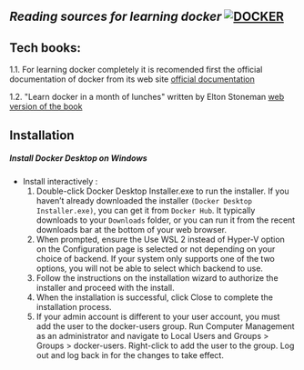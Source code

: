 ##  _Reading sources for learning docker_ [![DOCKER](https://user-images.githubusercontent.com/80744788/225915478-d6249170-52e4-44f6-9595-5ce05acad672.png)](https://docs.docker.com/get-started/)

## Tech books:
      
1.1. For learning docker completely it is recomended first the official documentation of docker from its web site [official documentation](https://docs.docker.com/)

1.2. "Learn docker in a month of lunches" written by Elton Stoneman [web version of the book](https://livebook.manning.com/book/learn-docker-in-a-month-of-lunches/chapter-1/)



## Installation
##### Install Docker Desktop on Windows
 - Install interactively :
    1. Double-click Docker Desktop Installer.exe to run the installer. If you haven’t already downloaded the installer ```(Docker Desktop Installer.exe)```, you can get it from ```Docker Hub```. It typically downloads to your ```Downloads``` folder, or you can run it from the recent downloads bar at the bottom of your web browser.
    2. When prompted, ensure the Use WSL 2 instead of Hyper-V option on the Configuration page is selected or not depending on your choice of backend. If your system   only supports one of the two options, you will not be able to select which backend to use.
    3. Follow the instructions on the installation wizard to authorize the installer and proceed with the install.
    4. When the installation is successful, click Close to complete the installation process.
    5. If your admin account is different to your user account, you must add the user to the docker-users group. Run Computer Management as an administrator and navigate to Local Users and Groups > Groups > docker-users. Right-click to add the user to the group. Log out and log back in for the changes to take effect.

